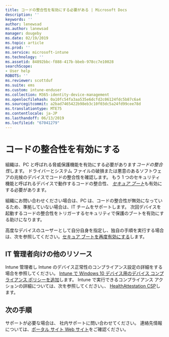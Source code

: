 ```yaml
---
title: コードの整合性を有効にする必要がある | Microsoft Docs
description: ''
keywords: ''
author: lenewsad
ms.author: lanewsad
manager: dougeby
ms.date: 02/19/2019
ms.topic: article
ms.prod: ''
ms.service: microsoft-intune
ms.technology: ''
ms.assetid: 84892bbc-f888-417b-bbeb-978cc7e10028
searchScope:
- User help
ROBOTS: ''
ms.reviewer: scottduf
ms.suite: ems
ms.custom: intune-enduser
ms.collection: M365-identity-device-management
ms.openlocfilehash: 0a10fc54fa3aa535e6dcfd2c06124fdc5b87c6a4
ms.sourcegitcommit: a2bad7465422b98eb3c10f03dc5a24fd99cee78d
ms.translationtype: MTE75
ms.contentlocale: ja-JP
ms.lasthandoff: 06/13/2019
ms.locfileid: "67041279"
---
```

# <a name="enable-code-integrity"></a>コードの整合性を有効にする

組織は、PC と呼ばれる脅威保護機能を有効にする必要があります*コードの整合性*します。 ドライバーとシステム ファイルの破損または悪意のあるソフトウェアの兆候のデバイスでコードの整合性を確認します。 もう 1 つのセキュリティ機能と呼ばれるデバイスで動作するコードの整合性、 [*セキュア ブート*](https://docs.microsoft.com/windows/security/information-protection/secure-the-windows-10-boot-process#secure-boot)も有効にする必要があります。 

組織にお問い合わせください場合は、PC は、コードの整合性が無効になっているため、準拠していない場合は、IT チームをサポートします。 次回デバイスを起動するコードの整合性をトリガーするセキュリティで保護のブートを有効にする助けになります。 

高度なデバイスのユーザーとして自分自身を指定し、独自の手順を実行する場合は、次を参照してください。[セキュア ブートを再度有効にする](https://docs.microsoft.com/windows-hardware/manufacture/desktop/disabling-secure-boot#re-enable-secure-boot)します。

## <a name="additional-resources-for-it-administrators"></a>IT 管理者向けの他のリソース  
Intune 管理者し Intune のデバイス正常性のコンプライアンス設定の詳細をする場合を参照してください。 [Intune で Windows 10 デバイス用のデバイス コンプライアンス ポリシーを追加](https://docs.microsoft.com/intune/compliance-policy-create-windows)します。 Intune で実行できるコンプライアンス アクションの詳細については、次を参照してください。、 [HealthAttestation CSP](https://docs.microsoft.com/windows/client-management/mdm/healthattestation-csp#a-href-idtake-policy-actionastep-8-take-appropriate-policy-action-based-on-evaluation-results)します。  

## <a name="next-steps"></a>次の手順  
サポートが必要な場合は、 社内サポートに問い合わせてください。 連絡先情報については、[ポータル サイト Web サイト](https://go.microsoft.com/fwlink/?linkid=2010980)をご確認ください。
